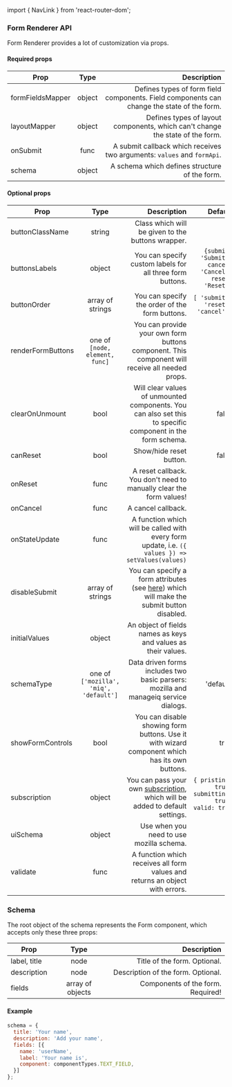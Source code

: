 import { NavLink } from 'react-router-dom';

### Form Renderer API

Form Renderer provides a lot of customization via props.


#### Required props

|Prop|Type|Description|
|----|:--:|----------:|
|<NavLink to="/renderer/component-mapping">formFieldsMapper</NavLink>|object|Defines types of form field components. Field components can change the state of the form.|
|<NavLink to="/renderer/component-mapping">layoutMapper</NavLink>|object|Defines types of layout components, which can't change the state of the form.|
|onSubmit|func|A submit callback which receives two arguments: `values` and `formApi`.|
|schema|object|A schema which defines structure of the form.|

#### Optional props

|Prop|Type|Description|Default|
|----|:--:|----------:|------:|
|buttonClassName|string|Class which will be given to the buttons wrapper.|{ }|
|buttonsLabels|object|You can specify custom labels for all three form buttons.|`{submit: 'Submit', cancel: 'Cancel', reset: 'Reset'}`|
|buttonOrder|array of strings|You can specify the order of the form buttons.|`[ 'submit', 'reset', 'cancel' ]`|
|<NavLink to="/renderer/form-controls">renderFormButtons</NavLink>|one of `[node, element, func]`|You can provide your own form buttons component. This component will receive all needed props.||
|<NavLink to="/renderer/unmounting">clearOnUnmount</NavLink>|bool|Will clear values of unmounted components. You can also set this to specific component in the form schema.|false|
|canReset|bool|Show/hide reset button.|false|
|onReset|func|A reset callback. You don't need to manually clear the form values!||
|onCancel|func|A cancel callback.||
|onStateUpdate|func|A function which will be called with every form update, i.e. `({ values }) => setValues(values)`||
|disableSubmit|array of strings|You can specify a form attributes (see [here](https://final-form.org/docs/final-form/types/FormState)) which will make the submit button disabled. |[ ]|
|initialValues|object|An object of fields names as keys and values as their values.||
|schemaType|one of `['mozilla', 'miq', 'default']`|Data driven forms includes two basic parsers: mozilla and manageiq service dialogs.|'default'|
|showFormControls|bool|You can disable showing form buttons. Use it with wizard component which has its own buttons.|true|
|subscription|object|You can pass your own [subscription](https://final-form.org/docs/react-final-form/types/FormProps#subscription), which will be added to default settings.|`{ pristine: true, submitting: true, valid: true }`|
|uiSchema|object|Use when you need to use mozilla schema.|{ }|
|<NavLink to="/renderer/validators">validate</NavLink>|func|A function which receives all form values and returns an object with errors.||

### Schema

The root object of the schema represents the <NavLink to="/renderer/component-mapping#formwrapper">Form</NavLink> component, which accepts only these three props:

|Prop|Type|Description|
|----|:--:|----------:|
|label, title|node|<NavLink to="/renderer/component-mapping#title">Title</NavLink> of the form. Optional.|
|description|node|<NavLink to="/renderer/component-mapping#description">Description</NavLink> of the form. Optional.|
|fields|array of objects|<NavLink to="/renderer/component-api">Components</NavLink> of the form. Required!|

#### Example

```javascript
schema = {
  title: 'Your name',
  description: 'Add your name',
  fields: [{
    name: 'userName',
    label: 'Your name is',
    component: componentTypes.TEXT_FIELD,
  }]
};
```
